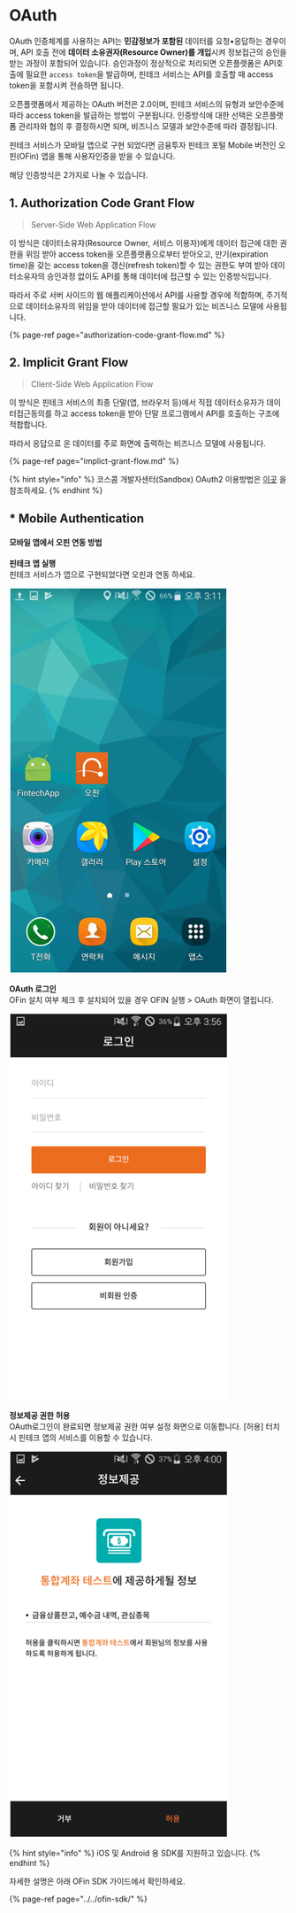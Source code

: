 # OAuth

OAuth 인증체계를 사용하는 API는 **민감정보가 포함된** 데이터를 요청•응답하는 경우이며, API 호출 전에 **데이터 소유권자\(Resource Owner\)를 개입**시켜 정보접근의 승인을 받는 과정이 포함되어 있습니다. 승인과정이 정상적으로 처리되면 오픈플랫폼은 API호출에 필요한 `access token`을 발급하며, 핀테크 서비스는 API를 호출할 때 access token을 포함시켜 전송하면 됩니다. 

오픈플랫폼에서 제공하는 OAuth 버전은 2.0이며, 핀테크 서비스의 유형과 보안수준에 따라 access token을 발급하는 방법이 구분됩니다. 인증방식에 대한 선택은 오픈플랫폼 관리자와 협의 후 결정하시면 되며, 비즈니스 모델과 보안수준에 따라 결정됩니다. 

핀테크 서비스가 모바일 앱으로 구현 되었다면 금융투자 핀테크 포털 Mobile 버전인 오핀\(OFin\) 앱을 통해 사용자인증을 받을 수 있습니다. 

해당 인증방식은 2가지로 나눌 수 있습니다. 

## 1. Authorization Code Grant Flow

> Server-Side Web Application Flow

이 방식은 데이터소유자\(Resource Owner, 서비스 이용자\)에게 데이터 접근에 대한 권한을 위임 받아 access token을 오픈플랫폼으로부터 받아오고, 만기\(expiration time\)을 갖는 access token을 갱신\(refresh token\)할 수 있는 권한도 부여 받아 데이터소유자의 승인과정 없이도 API를 통해 데이터에 접근할 수 있는 인증방식입니다.

따라서 주로 서버 사이드의 웹 애플리케이션에서 API를 사용할 경우에 적합하며, 주기적으로 데이터소유자의 위임을 받아 데이터에 접근할 필요가 있는 비즈니스 모델에 사용됩니다. 

{% page-ref page="authorization-code-grant-flow.md" %}



## 2. Implicit Grant Flow

> Client-Side Web Application Flow

이 방식은 핀테크 서비스의 최종 단말\(앱, 브라우저 등\)에서 직접 데이터소유자가 데이터접근동의를 하고 access token을 받아 단말 프로그램에서 API를 호출하는 구조에 적합합니다. 

따라서 응답으로 온 데이터를 주로 화면에 출력하는 비즈니스 모델에 사용됩니다.

{% page-ref page="implict-grant-flow.md" %}



{% hint style="info" %}
코스콤 개발자센터\(Sandbox\)   OAuth2 이용방법은  [이곳](https://koscom.gitbook.io/open-api/how-to-use/devcenter/testapi#oauth) 을 참조하세요.
{% endhint %}



## \*  Mobile Authentication

#### **모바일 앱에서 오핀 연동 방법**

  
**핀테크 앱 실행**  
핀테크 서비스가 앱으로 구현되었다면 오핀과 연동 하세요.

![](../../.gitbook/assets/image%20%2874%29.png)



**OAuth 로그인**  
OFin 설치 여부 체크 후 설치되어 있을 경우 OFIN 실행 &gt; OAuth 화면이 열립니다. 

![](../../.gitbook/assets/image%20%28124%29.png)



**정보제공 권한 허용**  
OAuth로그인이 완료되면 정보제공 권한 여부 설정 화면으로 이동합니다. \[허용\] 터치 시 핀테크 앱의 서비스를 이용할 수 있습니다. 

![](../../.gitbook/assets/image%20%2886%29.png)



{% hint style="info" %}
iOS 및 Android 용 SDK를 지원하고 있습니다.
{% endhint %}



자세한 설명은 아래 OFin SDK 가이드에서 확인하세요.

{% page-ref page="../../ofin-sdk/" %}



